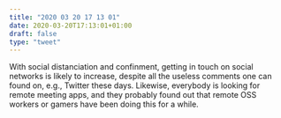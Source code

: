 ```yaml
---
title: "2020 03 20 17 13 01"
date: 2020-03-20T17:13:01+01:00
draft: false
type: "tweet"
---
```


With social distanciation and confinment, getting in touch on social networks is likely to increase, despite all the useless comments one can found on, e.g., Twitter these days. Likewise, everybody is looking for remote meeting apps, and they probably found out that remote OSS workers or gamers have been doing this for a while.
